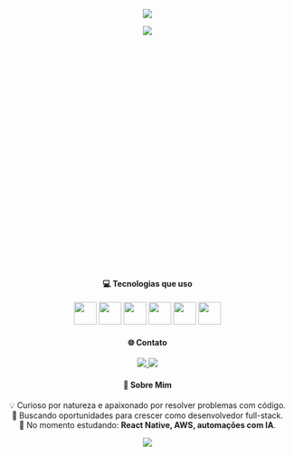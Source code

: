 <!-- Banner de boas-vindas -->
<p align="center">
  <img src="https://capsule-render.vercel.app/api?type=waving&color=0:fc466b,100:3f5efb&height=200&section=header&text=Olá,%20eu%20sou%20ViniFreitasss%20👋&fontSize=30&fontColor=ffffff" />
</p>

<p align="center">
  <img src="https://readme-typing-svg.herokuapp.com?center=true&vCenter=true&width=380&height=45&lines=Desenvolvedor+FullStack;Apaixonado+por+Tecnologia;Sempre+aprendendo+algo+novo" />
</p>

<!-- Estilo para animação -->
<style>
  .fade-in {
    opacity: 0;
    transform: translateY(20px);
    animation: fadeIn 1s ease-out forwards;
  }

  .fade-delay-1 { animation-delay: 0.2s; }
  .fade-delay-2 { animation-delay: 0.4s; }
  .fade-delay-3 { animation-delay: 0.6s; }

  @keyframes fadeIn {
    to {
      opacity: 1;
      transform: translateY(0);
    }
  }
</style>

<!-- Grid dos gráficos -->
<div align="center" style="display: flex; justify-content: center; flex-wrap: wrap; gap: 20px; margin-top: 30px;">

  <div class="fade-in fade-delay-1">
    <img height="180em" src="https://github-readme-stats.vercel.app/api?username=ViniFreitasss&show_icons=true&theme=radical&include_all_commits=true&count_private=true"/>
  </div>

  <div class="fade-in fade-delay-2">
    <img height="180em" src="https://github-readme-stats.vercel.app/api/top-langs/?username=ViniFreitasss&theme=radical&layout=donut-vertical&langs_count=5" />
  </div>

  <div class="fade-in fade-delay-3">
    <img height="180em" src="https://github-readme-streak-stats.herokuapp.com/?user=ViniFreitasss&theme=radical" />
  </div>

</div>

<!-- Tecnologias -->
<h4 align="center">💻 Tecnologias que uso</h4>

<p align="center">
  <img src="https://cdn.jsdelivr.net/gh/devicons/devicon/icons/javascript/javascript-original.svg" width="40" />
  <img src="https://cdn.jsdelivr.net/gh/devicons/devicon/icons/typescript/typescript-original.svg" width="40" />
  <img src="https://cdn.jsdelivr.net/gh/devicons/devicon/icons/react/react-original.svg" width="40" />
  <img src="https://cdn.jsdelivr.net/gh/devicons/devicon/icons/html5/html5-original.svg" width="40" />
  <img src="https://cdn.jsdelivr.net/gh/devicons/devicon/icons/css3/css3-original.svg" width="40" />
  <img src="https://cdn.jsdelivr.net/gh/devicons/devicon/icons/python/python-original.svg" width="40" />
</p>

<!-- Contato -->
<h4 align="center">🌐 Contato</h4>

<p align="center">
  <a href="mailto:seuemail@gmail.com" target="_blank">
    <img src="https://img.shields.io/badge/GMAIL-red?style=for-the-badge&logo=gmail&logoColor=white"/>
  </a>
  <a href="https://linkedin.com/in/" target="_blank">
    <img src="https://img.shields.io/badge/LINKEDIN-blue?style=for-the-badge&logo=linkedin&logoColor=white"/>
  </a>
</p>

<!-- Sobre -->
<h4 align="center">🧠 Sobre Mim</h4>

<p align="center">
  💡 Curioso por natureza e apaixonado por resolver problemas com código.  
  <br/>
  🎯 Buscando oportunidades para crescer como desenvolvedor full-stack.  
  <br/>
  🚀 No momento estudando: <strong>React Native, AWS, automações com IA</strong>.
</p>

<p align="center">
  <img src="https://capsule-render.vercel.app/api?type=waving&color=0:3f5efb,100:fc466b&height=120&section=footer"/>
</p>
